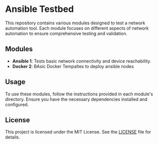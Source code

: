 # Ansible Testbed

This repository contains various modules designed to test a network automation tool. Each module focuses on different aspects of network automation to ensure comprehensive testing and validation.

## Modules

- **Ansible 1**: Tests basic network connectivity and device reachability.
- **Docker 2**: BAsic Docker Tempaltes to deploy ansible nodes

## Usage

To use these modules, follow the instructions provided in each module's directory. Ensure you have the necessary dependencies installed and configured.

## License

This project is licensed under the MIT License. See the [LICENSE](LICENSE) file for details.